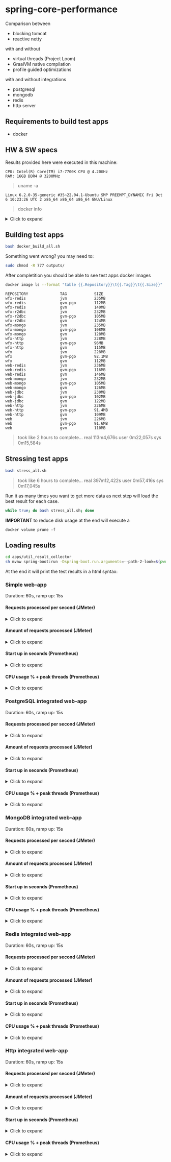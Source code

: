 # spring-core-performance
Comparison between 
- blocking tomcat
- reactive netty

with and without
- virtual threads (Project Loom)
- GraalVM native compilation
- profile guided optimizations

with and without integrations 
- postgresql
- mongodb
- redis
- http server

## Requirements to build test apps
- docker

## HW & SW specs
Results provided here were executed in this machine:
```
CPU: Intel(R) Core(TM) i7-7700K CPU @ 4.20GHz
RAM: 16GB DDR4 @ 3200MHz
```
> uname -a 
```
Linux 6.2.0-35-generic #35~22.04.1-Ubuntu SMP PREEMPT_DYNAMIC Fri Oct  6 10:23:26 UTC 2 x86_64 x86_64 x86_64 GNU/Linux
```
> docker info
<details>
<summary>Click to expand</summary>

```
Client: Docker Engine - Community
 Version:    24.0.7
 Context:    rootless
 Debug Mode: false
 Plugins:
  buildx: Docker Buildx (Docker Inc.)
    Version:  v0.11.2
    Path:     /usr/libexec/docker/cli-plugins/docker-buildx
  compose: Docker Compose (Docker Inc.)
    Version:  v2.21.0
    Path:     /usr/libexec/docker/cli-plugins/docker-compose

Server:
 Containers: 5
  Running: 0
  Paused: 0
  Stopped: 5
 Images: 42
 Server Version: 24.0.7
 Storage Driver: overlay2
  Backing Filesystem: extfs
  Supports d_type: true
  Using metacopy: false
  Native Overlay Diff: false
  userxattr: true
 Logging Driver: json-file
 Cgroup Driver: systemd
 Cgroup Version: 2
 Plugins:
  Volume: local
  Network: bridge host ipvlan macvlan null overlay
  Log: awslogs fluentd gcplogs gelf journald json-file local logentries splunk syslog
 Swarm: inactive
 Runtimes: io.containerd.runc.v2 runc
 Default Runtime: runc
 Init Binary: docker-init
 containerd version: 61f9fd88f79f081d64d6fa3bb1a0dc71ec870523
 runc version: v1.1.9-0-gccaecfc
 init version: de40ad0
 Security Options:
  seccomp
   Profile: builtin
  rootless
  cgroupns
 Kernel Version: 6.2.0-35-generic
 Operating System: Ubuntu 22.04.3 LTS
 OSType: linux
 Architecture: x86_64
 CPUs: 8
 Total Memory: 15.54GiB
 Name: kl-ubuntu
 ID: 2eb785d8-b803-44c3-89c3-7f36fbd931cb
 Docker Root Dir: /home/fradantim/.local/share/docker
 Debug Mode: false
 Experimental: false
 Insecure Registries:
  127.0.0.0/8
 Live Restore Enabled: false

WARNING: bridge-nf-call-iptables is disabled
WARNING: bridge-nf-call-ip6tables is disabled
```
</details>

## Building test apps

``` bash
bash docker_build_all.sh
```

Something went wrong? you may need to:
``` bash
sudo chmod -R 777 outputs/
```

After completition you should be able to see test apps docker images

``` bash
docker image ls --format "table {{.Repository}}\t{{.Tag}}\t{{.Size}}"
```
```
REPOSITORY              TAG            SIZE
wfx-redis               jvm            235MB
wfx-redis               gvm-pgo        112MB
wfx-redis               gvm            140MB
wfx-r2dbc               jvm            232MB
wfx-r2dbc               gvm-pgo        105MB
wfx-r2dbc               gvm            124MB
wfx-mongo               jvm            235MB
wfx-mongo               gvm-pgo        108MB
wfx-mongo               gvm            128MB
wfx-http                jvm            228MB
wfx-http                gvm-pgo        96MB
wfx-http                gvm            115MB
wfx                     jvm            228MB
wfx                     gvm-pgo        92.1MB
wfx                     gvm            112MB
web-redis               jvm            236MB
web-redis               gvm-pgo        116MB
web-redis               gvm            146MB
web-mongo               jvm            232MB
web-mongo               gvm-pgo        105MB
web-mongo               gvm            126MB
web-jdbc                jvm            230MB
web-jdbc                gvm-pgo        102MB
web-jdbc                gvm            122MB
web-http                jvm            226MB
web-http                gvm-pgo        91.4MB
web-http                gvm            109MB
web                     jvm            226MB
web                     gvm-pgo        91.6MB
web                     gvm            110MB
```

> took like 2 hours to complete... real	113m4,676s user	0m22,057s sys 0m15,584s

## Stressing test apps

``` bash
bash stress_all.sh
```
> took like 6 hours to complete... real 397m12,422s user 0m57,416s sys 0m17,045s

Run it as many times you want to get more data as next step will load the best result for each case.
``` bash
while true; do bash stress_all.sh; done
```
**IMPORTANT** to reduce disk usage at the end will execute a 
```
docker volume prune -f
```

## Loading results
``` bash
cd apps/util_result_collector
sh mvnw spring-boot:run -Dspring-boot.run.arguments=--path-2-look=$(pwd)/../../outputs
```

At the end it will print the test results in a html syntax:

### Simple web-app

Duration: 60s, ramp up: 15s

#### Requests processed per second (JMeter)
<details><summary>Click to expand</summary><table>
<tr><th></th><th></th><th></th><th colspan="2">#clients & #cores</th></tr>
<tr><th></th><th></th><th></th><th colspan="1">100</th><th colspan="1">300</th></tr>
<tr><th>app</th><th>tag</th><th>thread</th><th>1</th><th>1</th></tr>
<tr><td rowspan="6">web</td><td rowspan="2">gvm</td><td>RT</td><th>6212</th><th>6269</th></tr>
<tr><td>VT</td><th>6191</th><th>6269</th></tr>
<tr><td rowspan="2">gvm-pgo</td><td>RT</td><th>8363</th><th>8545</th></tr>
<tr><td>VT</td><th>8418</th><th>8474</th></tr>
<tr><td rowspan="2">jvm</td><td>RT</td><th>3098</th><th>2906</th></tr>
<tr><td>VT</td><th>3949</th><th>2812</th></tr>
<tr><td rowspan="6">wfx</td><td rowspan="2">gvm</td><td>RT</td><th>6583</th><th>N/A</th></tr>
<tr><td>VT</td><th>6622</th><th>N/A</th></tr>
<tr><td rowspan="2">gvm-pgo</td><td>RT</td><th>10355</th><th>N/A</th></tr>
<tr><td>VT</td><th>10317</th><th>N/A</th></tr>
<tr><td rowspan="2">jvm</td><td>RT</td><th>3878</th><th>N/A</th></tr>
<tr><td>VT</td><th>3463</th><th>N/A</th></tr>
</table>
</details>

#### Amount of requests processed (JMeter)
<details><summary>Click to expand</summary><table>
<tr><th></th><th></th><th></th><th colspan="2">#clients & #cores</th></tr>
<tr><th></th><th></th><th></th><th colspan="1">100</th><th colspan="1">300</th></tr>
<tr><th>app</th><th>tag</th><th>thread</th><th>1</th><th>1</th></tr>
<tr><td rowspan="6">web</td><td rowspan="2">gvm</td><td>RT</td><th>372799</th><th>376414</th></tr>
<tr><td>VT</td><th>371499</th><th>376182</th></tr>
<tr><td rowspan="2">gvm-pgo</td><td>RT</td><th>501446</th><th>513039</th></tr>
<tr><td>VT</td><th>504770</th><th>508576</th></tr>
<tr><td rowspan="2">jvm</td><td>RT</td><th>185805</th><th>174573</th></tr>
<tr><td>VT</td><th>236914</th><th>169160</th></tr>
<tr><td rowspan="6">wfx</td><td rowspan="2">gvm</td><td>RT</td><th>394900</th><th>N/A</th></tr>
<tr><td>VT</td><th>397168</th><th>N/A</th></tr>
<tr><td rowspan="2">gvm-pgo</td><td>RT</td><th>620784</th><th>N/A</th></tr>
<tr><td>VT</td><th>618611</th><th>N/A</th></tr>
<tr><td rowspan="2">jvm</td><td>RT</td><th>232543</th><th>N/A</th></tr>
<tr><td>VT</td><th>207895</th><th>N/A</th></tr>
</table>
</details>

#### Start up in seconds (Prometheus)
<details><summary>Click to expand</summary><table>
<tr><th></th><th></th><th></th><th colspan="2">#clients & #cores</th></tr>
<tr><th></th><th></th><th></th><th colspan="1">100</th><th colspan="1">300</th></tr>
<tr><th>app</th><th>tag</th><th>thread</th><th>1</th><th>1</th></tr>
<tr><td rowspan="6">web</td><td rowspan="2">gvm</td><td>RT</td><th>0.053</th><th>0.064</th></tr>
<tr><td>VT</td><th>0.049</th><th>0.044</th></tr>
<tr><td rowspan="2">gvm-pgo</td><td>RT</td><th>0.036</th><th>0.044</th></tr>
<tr><td>VT</td><th>0.035</th><th>0.037</th></tr>
<tr><td rowspan="2">jvm</td><td>RT</td><th>4.305</th><th>4.717</th></tr>
<tr><td>VT</td><th>4.49</th><th>4.015</th></tr>
<tr><td rowspan="6">wfx</td><td rowspan="2">gvm</td><td>RT</td><th>0.051</th><th>N/A</th></tr>
<tr><td>VT</td><th>0.038</th><th>N/A</th></tr>
<tr><td rowspan="2">gvm-pgo</td><td>RT</td><th>0.035</th><th>N/A</th></tr>
<tr><td>VT</td><th>0.027</th><th>N/A</th></tr>
<tr><td rowspan="2">jvm</td><td>RT</td><th>4.387</th><th>N/A</th></tr>
<tr><td>VT</td><th>4.176</th><th>N/A</th></tr>
</table>
</details>

#### CPU usage % + peak threads (Prometheus)
<details><summary>Click to expand</summary><table>
<tr><th></th><th></th><th></th><th colspan="2">#clients & #cores</th></tr>
<tr><th></th><th></th><th></th><th colspan="1">100</th><th colspan="1">300</th></tr>
<tr><th>app</th><th>tag</th><th>thread</th><th>1</th><th>1</th></tr>
<tr><td rowspan="6">web</td><td rowspan="2">gvm</td><td>RT</td><th>100.00 / 114</th><th>100.00 / 208</th></tr>
<tr><td>VT</td><th>100.00 / 111</th><th>100.00 / 208</th></tr>
<tr><td rowspan="2">gvm-pgo</td><td>RT</td><th>100.00 / 111</th><th>100.00 / 208</th></tr>
<tr><td>VT</td><th>100.00 / 118</th><th>100.00 / 208</th></tr>
<tr><td rowspan="2">jvm</td><td>RT</td><th>100.00 / 116</th><th>100.00 / 211</th></tr>
<tr><td>VT</td><th>100.00 / 114</th><th>100.00 / 211</th></tr>
<tr><td rowspan="6">wfx</td><td rowspan="2">gvm</td><td>RT</td><th>100.00 / 10</th><th>N/A</th></tr>
<tr><td>VT</td><th>100.00 / 10</th><th>N/A</th></tr>
<tr><td rowspan="2">gvm-pgo</td><td>RT</td><th>100.00 / 10</th><th>N/A</th></tr>
<tr><td>VT</td><th>100.00 / 10</th><th>N/A</th></tr>
<tr><td rowspan="2">jvm</td><td>RT</td><th>100.00 / 13</th><th>N/A</th></tr>
<tr><td>VT</td><th>100.00 / 13</th><th>N/A</th></tr>
</table>
</details>

### PostgreSQL integrated web-app

Duration: 60s, ramp up: 15s

#### Requests processed per second (JMeter)
<details><summary>Click to expand</summary><table>
<tr><th></th><th></th><th></th><th colspan="2">#clients & #cores</th></tr>
<tr><th></th><th></th><th></th><th colspan="1">100</th><th colspan="1">300</th></tr>
<tr><th>app</th><th>tag</th><th>thread</th><th>1</th><th>1</th></tr>
<tr><td rowspan="6">web-jdbc</td><td rowspan="2">gvm</td><td>RT</td><th>2525</th><th>2587</th></tr>
<tr><td>VT</td><th>2524</th><th>N/A</th></tr>
<tr><td rowspan="2">gvm-pgo</td><td>RT</td><th>3299</th><th>3376</th></tr>
<tr><td>VT</td><th>3281</th><th>3406</th></tr>
<tr><td rowspan="2">jvm</td><td>RT</td><th>1173</th><th>1181</th></tr>
<tr><td>VT</td><th>1377</th><th>1195</th></tr>
<tr><td rowspan="6">wfx-r2dbc</td><td rowspan="2">gvm</td><td>RT</td><th>2623</th><th>N/A</th></tr>
<tr><td>VT</td><th>2582</th><th>N/A</th></tr>
<tr><td rowspan="2">gvm-pgo</td><td>RT</td><th>3749</th><th>N/A</th></tr>
<tr><td>VT</td><th>3771</th><th>N/A</th></tr>
<tr><td rowspan="2">jvm</td><td>RT</td><th>708</th><th>N/A</th></tr>
<tr><td>VT</td><th>707</th><th>N/A</th></tr>
</table>
</details>

#### Amount of requests processed (JMeter)
<details><summary>Click to expand</summary><table>
<tr><th></th><th></th><th></th><th colspan="2">#clients & #cores</th></tr>
<tr><th></th><th></th><th></th><th colspan="1">100</th><th colspan="1">300</th></tr>
<tr><th>app</th><th>tag</th><th>thread</th><th>1</th><th>1</th></tr>
<tr><td rowspan="6">web-jdbc</td><td rowspan="2">gvm</td><td>RT</td><th>151643</th><th>155436</th></tr>
<tr><td>VT</td><th>151445</th><th>N/A</th></tr>
<tr><td rowspan="2">gvm-pgo</td><td>RT</td><th>197892</th><th>202851</th></tr>
<tr><td>VT</td><th>196858</th><th>204492</th></tr>
<tr><td rowspan="2">jvm</td><td>RT</td><th>70438</th><th>71103<br>e: 1</th></tr>
<tr><td>VT</td><th>82728</th><th>71817<br>e: 1</th></tr>
<tr><td rowspan="6">wfx-r2dbc</td><td rowspan="2">gvm</td><td>RT</td><th>157460</th><th>N/A</th></tr>
<tr><td>VT</td><th>155059</th><th>N/A</th></tr>
<tr><td rowspan="2">gvm-pgo</td><td>RT</td><th>225051</th><th>N/A</th></tr>
<tr><td>VT</td><th>226181</th><th>N/A</th></tr>
<tr><td rowspan="2">jvm</td><td>RT</td><th>42537</th><th>N/A</th></tr>
<tr><td>VT</td><th>42463</th><th>N/A</th></tr>
</table>
</details>

#### Start up in seconds (Prometheus)
<details><summary>Click to expand</summary><table>
<tr><th></th><th></th><th></th><th colspan="2">#clients & #cores</th></tr>
<tr><th></th><th></th><th></th><th colspan="1">100</th><th colspan="1">300</th></tr>
<tr><th>app</th><th>tag</th><th>thread</th><th>1</th><th>1</th></tr>
<tr><td rowspan="6">web-jdbc</td><td rowspan="2">gvm</td><td>RT</td><th>0.079</th><th>0.09</th></tr>
<tr><td>VT</td><th>0.083</th><th>N/A</th></tr>
<tr><td rowspan="2">gvm-pgo</td><td>RT</td><th>0.066</th><th>0.071</th></tr>
<tr><td>VT</td><th>0.064</th><th>0.061</th></tr>
<tr><td rowspan="2">jvm</td><td>RT</td><th>6.099</th><th>6.005</th></tr>
<tr><td>VT</td><th>5.979</th><th>6.011</th></tr>
<tr><td rowspan="6">wfx-r2dbc</td><td rowspan="2">gvm</td><td>RT</td><th>0.067</th><th>N/A</th></tr>
<tr><td>VT</td><th>0.051</th><th>N/A</th></tr>
<tr><td rowspan="2">gvm-pgo</td><td>RT</td><th>0.052</th><th>N/A</th></tr>
<tr><td>VT</td><th>0.04</th><th>N/A</th></tr>
<tr><td rowspan="2">jvm</td><td>RT</td><th>5.475</th><th>N/A</th></tr>
<tr><td>VT</td><th>5.293</th><th>N/A</th></tr>
</table>
</details>

#### CPU usage % + peak threads (Prometheus)
<details><summary>Click to expand</summary><table>
<tr><th></th><th></th><th></th><th colspan="2">#clients & #cores</th></tr>
<tr><th></th><th></th><th></th><th colspan="1">100</th><th colspan="1">300</th></tr>
<tr><th>app</th><th>tag</th><th>thread</th><th>1</th><th>1</th></tr>
<tr><td rowspan="6">web-jdbc</td><td rowspan="2">gvm</td><td>RT</td><th>100.00 / 113</th><th>100.00 / 211</th></tr>
<tr><td>VT</td><th>100.00 / 113</th><th>N/A</th></tr>
<tr><td rowspan="2">gvm-pgo</td><td>RT</td><th>100.00 / 113</th><th>100.00 / 211</th></tr>
<tr><td>VT</td><th>100.00 / 113</th><th>100.00 / 211</th></tr>
<tr><td rowspan="2">jvm</td><td>RT</td><th>100.00 / 116</th><th>100.00 / 214</th></tr>
<tr><td>VT</td><th>100.00 / 117</th><th>100.00 / 214</th></tr>
<tr><td rowspan="6">wfx-r2dbc</td><td rowspan="2">gvm</td><td>RT</td><th>100.00 / 16</th><th>N/A</th></tr>
<tr><td>VT</td><th>100.00 / 16</th><th>N/A</th></tr>
<tr><td rowspan="2">gvm-pgo</td><td>RT</td><th>100.00 / 16</th><th>N/A</th></tr>
<tr><td>VT</td><th>100.00 / 16</th><th>N/A</th></tr>
<tr><td rowspan="2">jvm</td><td>RT</td><th>100.00 / 19</th><th>N/A</th></tr>
<tr><td>VT</td><th>100.00 / 19</th><th>N/A</th></tr>
</table>
</details>

### MongoDB integrated web-app

Duration: 60s, ramp up: 15s

#### Requests processed per second (JMeter)
<details><summary>Click to expand</summary><table>
<tr><th></th><th></th><th></th><th colspan="1">#clients & #cores</th></tr>
<tr><th></th><th></th><th></th><th colspan="1">100</th></tr>
<tr><th>app</th><th>tag</th><th>thread</th><th>1</th></tr>
<tr><td rowspan="6">web-mongo</td><td rowspan="2">gvm</td><td>RT</td><th>2764</th></tr>
<tr><td>VT</td><th>2718</th></tr>
<tr><td rowspan="2">gvm-pgo</td><td>RT</td><th>3738</th></tr>
<tr><td>VT</td><th>3783</th></tr>
<tr><td rowspan="2">jvm</td><td>RT</td><th>1003</th></tr>
<tr><td>VT</td><th>872</th></tr>
<tr><td rowspan="6">wfx-mongo</td><td rowspan="2">gvm</td><td>RT</td><th>2485</th></tr>
<tr><td>VT</td><th>2482</th></tr>
<tr><td rowspan="2">gvm-pgo</td><td>RT</td><th>3763</th></tr>
<tr><td>VT</td><th>3757</th></tr>
<tr><td rowspan="2">jvm</td><td>RT</td><th>757</th></tr>
<tr><td>VT</td><th>651</th></tr>
</table>
</details>

#### Amount of requests processed (JMeter)
<details><summary>Click to expand</summary><table>
<tr><th></th><th></th><th></th><th colspan="1">#clients & #cores</th></tr>
<tr><th></th><th></th><th></th><th colspan="1">100</th></tr>
<tr><th>app</th><th>tag</th><th>thread</th><th>1</th></tr>
<tr><td rowspan="6">web-mongo</td><td rowspan="2">gvm</td><td>RT</td><th>165767</th></tr>
<tr><td>VT</td><th>163214</th></tr>
<tr><td rowspan="2">gvm-pgo</td><td>RT</td><th>224235</th></tr>
<tr><td>VT</td><th>226860</th></tr>
<tr><td rowspan="2">jvm</td><td>RT</td><th>60246</th></tr>
<tr><td>VT</td><th>52379</th></tr>
<tr><td rowspan="6">wfx-mongo</td><td rowspan="2">gvm</td><td>RT</td><th>149044</th></tr>
<tr><td>VT</td><th>149008</th></tr>
<tr><td rowspan="2">gvm-pgo</td><td>RT</td><th>225669</th></tr>
<tr><td>VT</td><th>225563</th></tr>
<tr><td rowspan="2">jvm</td><td>RT</td><th>45407</th></tr>
<tr><td>VT</td><th>39071</th></tr>
</table>
</details>

#### Start up in seconds (Prometheus)
<details><summary>Click to expand</summary><table>
<tr><th></th><th></th><th></th><th colspan="1">#clients & #cores</th></tr>
<tr><th></th><th></th><th></th><th colspan="1">100</th></tr>
<tr><th>app</th><th>tag</th><th>thread</th><th>1</th></tr>
<tr><td rowspan="6">web-mongo</td><td rowspan="2">gvm</td><td>RT</td><th>0.065</th></tr>
<tr><td>VT</td><th>0.061</th></tr>
<tr><td rowspan="2">gvm-pgo</td><td>RT</td><th>0.05</th></tr>
<tr><td>VT</td><th>0.047</th></tr>
<tr><td rowspan="2">jvm</td><td>RT</td><th>5.715</th></tr>
<tr><td>VT</td><th>5.52</th></tr>
<tr><td rowspan="6">wfx-mongo</td><td rowspan="2">gvm</td><td>RT</td><th>0.065</th></tr>
<tr><td>VT</td><th>0.047</th></tr>
<tr><td rowspan="2">gvm-pgo</td><td>RT</td><th>0.049</th></tr>
<tr><td>VT</td><th>0.037</th></tr>
<tr><td rowspan="2">jvm</td><td>RT</td><th>5.68</th></tr>
<tr><td>VT</td><th>5.781</th></tr>
</table>
</details>

#### CPU usage % + peak threads (Prometheus)
<details><summary>Click to expand</summary><table>
<tr><th></th><th></th><th></th><th colspan="1">#clients & #cores</th></tr>
<tr><th></th><th></th><th></th><th colspan="1">100</th></tr>
<tr><th>app</th><th>tag</th><th>thread</th><th>1</th></tr>
<tr><td rowspan="6">web-mongo</td><td rowspan="2">gvm</td><td>RT</td><th>100.00 / 114</th></tr>
<tr><td>VT</td><th>100.00 / 114</th></tr>
<tr><td rowspan="2">gvm-pgo</td><td>RT</td><th>100.00 / 114</th></tr>
<tr><td>VT</td><th>100.00 / 114</th></tr>
<tr><td rowspan="2">jvm</td><td>RT</td><th>100.00 / 117</th></tr>
<tr><td>VT</td><th>100.00 / 118</th></tr>
<tr><td rowspan="6">wfx-mongo</td><td rowspan="2">gvm</td><td>RT</td><th>100.00 / 16</th></tr>
<tr><td>VT</td><th>100.00 / 16</th></tr>
<tr><td rowspan="2">gvm-pgo</td><td>RT</td><th>100.00 / 16</th></tr>
<tr><td>VT</td><th>100.00 / 16</th></tr>
<tr><td rowspan="2">jvm</td><td>RT</td><th>100.00 / 19</th></tr>
<tr><td>VT</td><th>100.00 / 19</th></tr>
</table>
</details>

### Redis integrated web-app

Duration: 60s, ramp up: 15s

#### Requests processed per second (JMeter)
<details><summary>Click to expand</summary><table>
<tr><th></th><th></th><th></th><th colspan="1">#clients & #cores</th></tr>
<tr><th></th><th></th><th></th><th colspan="1">100</th></tr>
<tr><th>app</th><th>tag</th><th>thread</th><th>1</th></tr>
<tr><td rowspan="6">web-redis</td><td rowspan="2">gvm</td><td>RT</td><th>4233</th></tr>
<tr><td>VT</td><th>4234</th></tr>
<tr><td rowspan="2">gvm-pgo</td><td>RT</td><th>5680</th></tr>
<tr><td>VT</td><th>5636</th></tr>
<tr><td rowspan="2">jvm</td><td>RT</td><th>2105</th></tr>
<tr><td>VT</td><th>2328</th></tr>
<tr><td rowspan="6">wfx-redis</td><td rowspan="2">gvm</td><td>RT</td><th>4578</th></tr>
<tr><td>VT</td><th>4532</th></tr>
<tr><td rowspan="2">gvm-pgo</td><td>RT</td><th>7353</th></tr>
<tr><td>VT</td><th>7331</th></tr>
<tr><td rowspan="2">jvm</td><td>RT</td><th>2131</th></tr>
<tr><td>VT</td><th>2319</th></tr>
</table>
</details>

#### Amount of requests processed (JMeter)
<details><summary>Click to expand</summary><table>
<tr><th></th><th></th><th></th><th colspan="1">#clients & #cores</th></tr>
<tr><th></th><th></th><th></th><th colspan="1">100</th></tr>
<tr><th>app</th><th>tag</th><th>thread</th><th>1</th></tr>
<tr><td rowspan="6">web-redis</td><td rowspan="2">gvm</td><td>RT</td><th>254032</th></tr>
<tr><td>VT</td><th>253901</th></tr>
<tr><td rowspan="2">gvm-pgo</td><td>RT</td><th>340692</th></tr>
<tr><td>VT</td><th>338131</th></tr>
<tr><td rowspan="2">jvm</td><td>RT</td><th>126262</th></tr>
<tr><td>VT</td><th>139653</th></tr>
<tr><td rowspan="6">wfx-redis</td><td rowspan="2">gvm</td><td>RT</td><th>274708</th></tr>
<tr><td>VT</td><th>272033</th></tr>
<tr><td rowspan="2">gvm-pgo</td><td>RT</td><th>441273</th></tr>
<tr><td>VT</td><th>439579</th></tr>
<tr><td rowspan="2">jvm</td><td>RT</td><th>127827</th></tr>
<tr><td>VT</td><th>139084</th></tr>
</table>
</details>

#### Start up in seconds (Prometheus)
<details><summary>Click to expand</summary><table>
<tr><th></th><th></th><th></th><th colspan="1">#clients & #cores</th></tr>
<tr><th></th><th></th><th></th><th colspan="1">100</th></tr>
<tr><th>app</th><th>tag</th><th>thread</th><th>1</th></tr>
<tr><td rowspan="6">web-redis</td><td rowspan="2">gvm</td><td>RT</td><th>0.064</th></tr>
<tr><td>VT</td><th>0.059</th></tr>
<tr><td rowspan="2">gvm-pgo</td><td>RT</td><th>0.051</th></tr>
<tr><td>VT</td><th>0.046</th></tr>
<tr><td rowspan="2">jvm</td><td>RT</td><th>5.769</th></tr>
<tr><td>VT</td><th>5.386</th></tr>
<tr><td rowspan="6">wfx-redis</td><td rowspan="2">gvm</td><td>RT</td><th>0.061</th></tr>
<tr><td>VT</td><th>0.041</th></tr>
<tr><td rowspan="2">gvm-pgo</td><td>RT</td><th>0.049</th></tr>
<tr><td>VT</td><th>0.034</th></tr>
<tr><td rowspan="2">jvm</td><td>RT</td><th>5.303</th></tr>
<tr><td>VT</td><th>5.071</th></tr>
</table>
</details>

#### CPU usage % + peak threads (Prometheus)
<details><summary>Click to expand</summary><table>
<tr><th></th><th></th><th></th><th colspan="1">#clients & #cores</th></tr>
<tr><th></th><th></th><th></th><th colspan="1">100</th></tr>
<tr><th>app</th><th>tag</th><th>thread</th><th>1</th></tr>
<tr><td rowspan="6">web-redis</td><td rowspan="2">gvm</td><td>RT</td><th>100.00 / 114</th></tr>
<tr><td>VT</td><th>100.00 / 114</th></tr>
<tr><td rowspan="2">gvm-pgo</td><td>RT</td><th>100.00 / 114</th></tr>
<tr><td>VT</td><th>100.00 / 113</th></tr>
<tr><td rowspan="2">jvm</td><td>RT</td><th>100.00 / 117</th></tr>
<tr><td>VT</td><th>100.00 / 117</th></tr>
<tr><td rowspan="6">wfx-redis</td><td rowspan="2">gvm</td><td>RT</td><th>100.00 / 14</th></tr>
<tr><td>VT</td><th>100.00 / 14</th></tr>
<tr><td rowspan="2">gvm-pgo</td><td>RT</td><th>100.00 / 14</th></tr>
<tr><td>VT</td><th>100.00 / 14</th></tr>
<tr><td rowspan="2">jvm</td><td>RT</td><th>100.00 / 17</th></tr>
<tr><td>VT</td><th>100.00 / 17</th></tr>
</table>
</details>

### Http integrated web-app

Duration: 60s, ramp up: 15s

#### Requests processed per second (JMeter)
<details><summary>Click to expand</summary><table>
<tr><th></th><th></th><th></th><th colspan="2">#clients & #cores</th></tr>
<tr><th></th><th></th><th></th><th colspan="1">100</th><th colspan="1">300</th></tr>
<tr><th>app</th><th>tag</th><th>thread</th><th>1</th><th>1</th></tr>
<tr><td rowspan="6">web-http</td><td rowspan="2">gvm</td><td>RT</td><th>2037</th><th>517</th></tr>
<tr><td>VT</td><th>2008</th><th>496</th></tr>
<tr><td rowspan="2">gvm-pgo</td><td>RT</td><th>2718</th><th>625</th></tr>
<tr><td>VT</td><th>2691</th><th>573</th></tr>
<tr><td rowspan="2">jvm</td><td>RT</td><th>920</th><th>153</th></tr>
<tr><td>VT</td><th>821</th><th>152</th></tr>
<tr><td rowspan="6">wfx-http</td><td rowspan="2">gvm</td><td>RT</td><th>2737</th><th>N/A</th></tr>
<tr><td>VT</td><th>2737</th><th>N/A</th></tr>
<tr><td rowspan="2">gvm-pgo</td><td>RT</td><th>4009</th><th>N/A</th></tr>
<tr><td>VT</td><th>4114</th><th>N/A</th></tr>
<tr><td rowspan="2">jvm</td><td>RT</td><th>1096</th><th>N/A</th></tr>
<tr><td>VT</td><th>1016</th><th>N/A</th></tr>
</table>
</details>

#### Amount of requests processed (JMeter)
<details><summary>Click to expand</summary><table>
<tr><th></th><th></th><th></th><th colspan="2">#clients & #cores</th></tr>
<tr><th></th><th></th><th></th><th colspan="1">100</th><th colspan="1">300</th></tr>
<tr><th>app</th><th>tag</th><th>thread</th><th>1</th><th>1</th></tr>
<tr><td rowspan="6">web-http</td><td rowspan="2">gvm</td><td>RT</td><th>122332</th><th>33104<br>e: 3608</th></tr>
<tr><td>VT</td><th>120562</th><th>31266<br>e: 3600</th></tr>
<tr><td rowspan="2">gvm-pgo</td><td>RT</td><th>163072</th><th>39354<br>e: 3600</th></tr>
<tr><td>VT</td><th>161383</th><th>36061<br>e: 3631</th></tr>
<tr><td rowspan="2">jvm</td><td>RT</td><th>55250</th><th>9627<br>e: 3600</th></tr>
<tr><td>VT</td><th>49276</th><th>9666<br>e: 3600</th></tr>
<tr><td rowspan="6">wfx-http</td><td rowspan="2">gvm</td><td>RT</td><th>164347</th><th>N/A</th></tr>
<tr><td>VT</td><th>164342</th><th>N/A</th></tr>
<tr><td rowspan="2">gvm-pgo</td><td>RT</td><th>240476</th><th>N/A</th></tr>
<tr><td>VT</td><th>246788</th><th>N/A</th></tr>
<tr><td rowspan="2">jvm</td><td>RT</td><th>65763</th><th>N/A</th></tr>
<tr><td>VT</td><th>61047</th><th>N/A</th></tr>
</table>
</details>

#### Start up in seconds (Prometheus)
<details><summary>Click to expand</summary><table>
<tr><th></th><th></th><th></th><th colspan="2">#clients & #cores</th></tr>
<tr><th></th><th></th><th></th><th colspan="1">100</th><th colspan="1">300</th></tr>
<tr><th>app</th><th>tag</th><th>thread</th><th>1</th><th>1</th></tr>
<tr><td rowspan="6">web-http</td><td rowspan="2">gvm</td><td>RT</td><th>0.063</th><th>0.052</th></tr>
<tr><td>VT</td><th>0.045</th><th>0.046</th></tr>
<tr><td rowspan="2">gvm-pgo</td><td>RT</td><th>0.037</th><th>0.044</th></tr>
<tr><td>VT</td><th>0.035</th><th>0.037</th></tr>
<tr><td rowspan="2">jvm</td><td>RT</td><th>4.274</th><th>4.496</th></tr>
<tr><td>VT</td><th>4.2</th><th>4.585</th></tr>
<tr><td rowspan="6">wfx-http</td><td rowspan="2">gvm</td><td>RT</td><th>0.05</th><th>N/A</th></tr>
<tr><td>VT</td><th>0.037</th><th>N/A</th></tr>
<tr><td rowspan="2">gvm-pgo</td><td>RT</td><th>0.035</th><th>N/A</th></tr>
<tr><td>VT</td><th>0.027</th><th>N/A</th></tr>
<tr><td rowspan="2">jvm</td><td>RT</td><th>4.34</th><th>N/A</th></tr>
<tr><td>VT</td><th>4.289</th><th>N/A</th></tr>
</table>
</details>

#### CPU usage % + peak threads (Prometheus)
<details><summary>Click to expand</summary><table>
<tr><th></th><th></th><th></th><th colspan="2">#clients & #cores</th></tr>
<tr><th></th><th></th><th></th><th colspan="1">100</th><th colspan="1">300</th></tr>
<tr><th>app</th><th>tag</th><th>thread</th><th>1</th><th>1</th></tr>
<tr><td rowspan="6">web-http</td><td rowspan="2">gvm</td><td>RT</td><th>100.00 / 208</th><th>100.00 / 209</th></tr>
<tr><td>VT</td><th>100.00 / 206</th><th>100.00 / 209</th></tr>
<tr><td rowspan="2">gvm-pgo</td><td>RT</td><th>100.00 / 202</th><th>100.00 / 209</th></tr>
<tr><td>VT</td><th>100.00 / 203</th><th>100.00 / 209</th></tr>
<tr><td rowspan="2">jvm</td><td>RT</td><th>100.00 / 210</th><th>100.00 / 212</th></tr>
<tr><td>VT</td><th>100.00 / 210</th><th>100.00 / 212</th></tr>
<tr><td rowspan="6">wfx-http</td><td rowspan="2">gvm</td><td>RT</td><th>100.00 / 10</th><th>N/A</th></tr>
<tr><td>VT</td><th>100.00 / 10</th><th>N/A</th></tr>
<tr><td rowspan="2">gvm-pgo</td><td>RT</td><th>100.00 / 10</th><th>N/A</th></tr>
<tr><td>VT</td><th>100.00 / 10</th><th>N/A</th></tr>
<tr><td rowspan="2">jvm</td><td>RT</td><th>100.00 / 13</th><th>N/A</th></tr>
<tr><td>VT</td><th>100.00 / 13</th><th>N/A</th></tr>
</table>
</details>